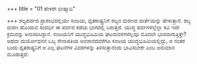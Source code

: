 +++
title = "01 ಹೇಳರೇ ಭೀಷ್ಮಾದಿ"

+++
ಶಲ್ಯಪರ್ವದ ಪ್ರಾರಂಭದಲ್ಲಿಯೇ ಸಂಜಯ, ಧೃತರಾಷ್ಟ್ರನಿಗೆ ಶಲ್ಯನ ಮರಣದ ವಾರ್ತೆಯನ್ನು ಹೇಳುತ್ತಾನೆ. ಶಲ್ಯ ಮರಣ ಹೊಂದುವ ಸಂದರ್ಭ ಈ ಪರ್ವದ ಕಡೆಯ ಭಾಗದಲ್ಲಿ ಬರುತ್ತದೆ. ಯುದ್ಧ ಪರ್ವಗಳೆಲ್ಲೆಲ್ಲಾ ಕವಿ ಇದೇ ಕ್ರಮವನ್ನು ಅನುಸರಿಸಿದ್ದಾನೆ. ಸಂಜಯನಿಗೆ ಯುದ್ಧಭೂಮಿಯ ಘಟನಾವಳಿಗಳೆಲ್ಲವೂ ಮೊದಲೇ ಭಾಸವಾಗುತ್ತಿತ್ತೇ? ಅಥವಾ ದುರ್ಯೋಧನನ ಒಬ್ಬ ಸೇನಾಪತಿಯ ಅವಸಾನದವರೆಗೂ ಸಂಜಯ ಯುದ್ಧಭೂಮಿಯಲ್ಲಿದ್ದು, ಆ ನಂತರ ಬಂದು ಧೃತರಾಷ್ಟ್ರನಿಗೆ ಆ ಎಲ್ಲ ಘಟನೆಗಳ ವಿವರಗಳನ್ನು ತಿಳಿಸುತ್ತಾನೆಂದು ಭಾವಿಸಬೇಕೇ ಎಂಬ ಅನುಮಾನ ಮೂಡುತ್ತದೆ.